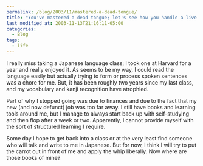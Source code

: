 ```yaml
---
permalink: /blog/2003/11/mastered-a-dead-tongue/
title: "You've mastered a dead tongue; let's see how you handle a live one!"
last_modified_at: 2003-11-13T21:16:11-05:00
categories:
  - Blog
tags:
  - life
---
```


I really miss taking a Japanese language class; I took one at Harvard for a year and really enjoyed it. As seems to be
my way, I could read the language easily but actually trying to form or process spoken sentences was a chore for me. But,
it has been roughly two years since my last class, and my vocabulary and kanji recognition have atrophied.

Part of why I stopped going was due to finances and due to the fact that my new (and now defunct) job was too far away.
I still have books and learning tools around me, but I manage to always start back up with self-studying and then flop
after a week or two. Apparently, I cannot provide myself with the sort of structured learning I require.

Some day I hope to get back into a class or at the very least find someone who will talk and write to me in Japanese.
But for now, I think I will try to put the carrot out in front of me and apply the whip liberally. Now where are those
books of mine?